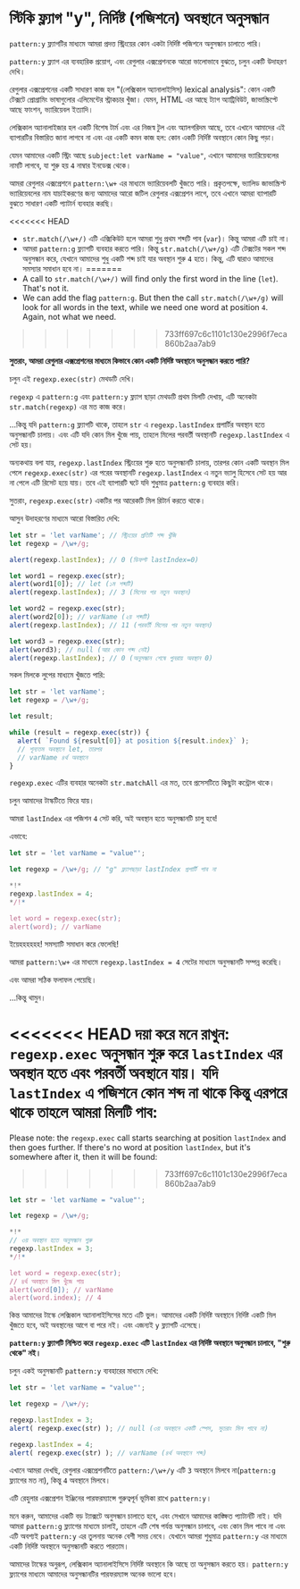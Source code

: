 
# স্টিকি ফ্ল্যাগ "y", নির্দিষ্ট (পজিশনে) অবস্থানে অনুসন্ধান

`pattern:y` ফ্ল্যাগটির মাধ্যমে আমরা প্রদত্ত স্ট্রিংয়ের কোন একটা  নির্দিষ্ট পজিশনে অনুসন্ধান চালাতে পারি।

`pattern:y` ফ্ল্যাগ এর ব্যবহারিক প্রয়োগ, এবং রেগুলার এক্সপ্রেশনকে আরো ভালোভাবে বুঝতে, চলুন একটি উদাহরণ দেখি।

রেগুলার এক্সপ্রেশনের একটি সাধারণ কাজ হল "(লেক্সিকাল অ্যানালাইসিস) lexical analysis": কোন একটি টেক্সটে প্রোগ্রামিং ভাষাগুলোর এলিমেন্টের স্ট্রাকচার খুঁজা। যেমন, HTML এর আছে ট্যাগ অ্যাট্রিবিউট, জাভাস্ক্রিপ্টে আছে ফাংশন, ভ্যারিয়েবল ইত্যাদি।

লেক্সিকাল অ্যানালাইজার হল একটি বিশেষ টার্ম এবং এর নিজস্ব টুল এবং অ্যালগরিদম আছে, তবে এখানে আমাদের এই ব্যাপারটির বিস্তারিত জানা লাগবে না এবং এর একটি কমন কাজ হল: কোন একটি নির্দিষ্ট অবস্থানে কোন কিছু পড়া।

যেমন আমাদের একটি স্ট্রিং আছে `subject:let varName = "value"`, এখানে আমাদের ভ্যারিয়েবলের নামটি লাগবে, যা শুরু হয় `4` নাম্বার ইনডেক্স থেকে।

আমরা রেগুলার এক্সপ্রেশনে `pattern:\w+` এর মাধ্যমে ভ্যারিয়েবলটি খুঁজতে পারি।  প্রকৃতপক্ষে, ভ্যালিড জাভাস্ক্রিপ্ট ভ্যারিয়েবলের নাম যাচাইকরণের জন্য আমাদের আরো জটিল রেগুলার এক্সপ্রেশন লাগে, তবে এখানে আমরা ব্যাপারটি বুঝতে সাধারণ একটি প্যাটার্ন ব্যবহার করছি।

<<<<<<< HEAD
- `str.match(/\w+/)` এটি এক্সিকিউট হলে আমরা শুধু প্রথম শব্দটি পাব (`var`)। কিন্তু আমরা এটি চাই না।
- আমরা `pattern:g` ফ্ল্যাগটি ব্যবহার করতে পারি। কিন্তু `str.match(/\w+/g)` এটি টেক্সটের সকল শব্দ অনুসন্ধান করে, যেখানে আমাদের শুধু একটি শব্দ চাই যার অবস্থান শুরু `4` হতে। কিন্তু, এটি দ্বারাও আমাদের সমস্যার সমাধান হবে না।
=======
- A call to `str.match(/\w+/)` will find only the first word in the line (`let`). That's not it.
- We can add the flag `pattern:g`. But then the call `str.match(/\w+/g)` will look for all words in the text, while we need one word at position `4`. Again, not what we need.
>>>>>>> 733ff697c6c1101c130e2996f7eca860b2aa7ab9

**সুতরাং, আমরা রেগুলার এক্সপ্রেশনের মাধ্যমে কিভাবে কোন একটি নির্দিষ্ট অবস্থানে অনুসন্ধান করতে পারি?**

চলুন এই `regexp.exec(str)` মেথডটি দেখি।

`regexp` এ `pattern:g` এবং `pattern:y` ফ্ল্যাগ ছাড়া মেথডটি প্রথম মিলটি দেখায়, এটি অনেকটা `str.match(regexp)` এর মত কাজ করে।

...কিন্তু যদি `pattern:g` ফ্ল্যাগটি থাকে, তাহলে `str` এ `regexp.lastIndex` প্রপার্টির অবস্থান হতে অনুসন্ধানটি চালায়। এবং এটি যদি কোন মিল খুঁজে পায়, তাহলে মিলের পরবর্তী অবস্থানটি `regexp.lastIndex` এ সেট হয়।

অন্যকথায় বলা যায়, `regexp.lastIndex` স্ট্রিংয়ের শুরু হতে অনুসন্ধানটি চালায়, তারপর কোন একটি অবস্থান মিল পেলে `regexp.exec(str)` এর পরের অবস্থানটি `regexp.lastIndex` এ নতুন ভ্যালু হিসেবে সেট হয় আর না পেলে এটি রিসেট হয়ে যায়। তবে এই ব্যাপারটি ঘটে যদি শুধুমাত্র `pattern:g` ব্যবহার করি।

সুতরাং, `regexp.exec(str)` একটির পর আরেকটি মিল রিটার্ন করতে থাকে।

আসুন উদাহরণের মাধ্যমে আরো বিস্তারিত দেখি:

```js run
let str = 'let varName'; // স্ট্রিংয়ের প্রতিটি শব্দ খুঁজি
let regexp = /\w+/g;

alert(regexp.lastIndex); // 0 (ডিফল্ট lastIndex=0)

let word1 = regexp.exec(str);
alert(word1[0]); // let (১ম শব্দটি)
alert(regexp.lastIndex); // 3 (মিলের পর নতুন অবস্থান)

let word2 = regexp.exec(str);
alert(word2[0]); // varName (২য় শব্দটি)
alert(regexp.lastIndex); // 11 (পরবর্তী মিলের পর নতুন অবস্থান)

let word3 = regexp.exec(str);
alert(word3); // null (আর কোন শব্দ নেই)
alert(regexp.lastIndex); // 0 (অনুসন্ধান শেষে পুনরায় অবস্থান 0)
```

সকল মিলকে লুপের মাধ্যমে খুঁজতে পারি:

```js run
let str = 'let varName';
let regexp = /\w+/g;

let result;

while (result = regexp.exec(str)) {
  alert( `Found ${result[0]} at position ${result.index}` );
  // শূন্যতম অবস্থানে let, তারপর
  // varName ৪র্থ অবস্থানে
}
```

`regexp.exec` এটির ব্যবহার অনেকটা `str.matchAll` এর মত, তবে প্রসেসটিতে কিছুটা কন্ট্রোল থাকে।

চলুন আমাদের টাস্কটিতে ফিরে যায়।

আমরা `lastIndex` এর পজিশন `4` সেট করি, অই অবস্থান হতে অনুসন্ধানটি চালু হবে!

এভাবে:

```js run
let str = 'let varName = "value"';

let regexp = /\w+/g; // "g" ফ্ল্যাগছাড়া lastIndex প্রপার্টি পাব না

*!*
regexp.lastIndex = 4;
*/!*

let word = regexp.exec(str);
alert(word); // varName
```

ইয়েহহহহহহ! সমস্যাটি সমাধান করে ফেলেছি!

আমরা `pattern:\w+` এর মাধ্যমে `regexp.lastIndex = 4` সেটের মাধ্যমে অনুসন্ধানটি সম্পন্ন করেছি।

এবং আমরা সঠিক ফলাফল পেয়েছি।

...কিন্তু থামুন।

<<<<<<< HEAD
দয়া করে মনে রাখুন: `regexp.exec` অনুসন্ধান শুরু করে `lastIndex` এর অবস্থান হতে এবং পরবর্তী অবস্থানে যায়। যদি `lastIndex` এ পজিশনে কোন শব্দ না থাকে কিন্তু এরপরে থাকে তাহলে আমরা মিলটি পাব:
=======
Please note: the `regexp.exec` call starts searching at position `lastIndex` and then goes further. If there's no word at position `lastIndex`, but it's somewhere after it, then it will be found:
>>>>>>> 733ff697c6c1101c130e2996f7eca860b2aa7ab9

```js run
let str = 'let varName = "value"';

let regexp = /\w+/g;

*!*
// ৩য় অবস্থান হতে অনুসন্ধান শুরু
regexp.lastIndex = 3;
*/!*

let word = regexp.exec(str);
// ৪র্থ অবস্থানে মিল খুঁজে পায়
alert(word[0]); // varName
alert(word.index); // 4
```

কিন্ত আমাদের টাস্কে লেক্সিকাল অ্যানালাইসিসের মতে এটি ভুল। আমাদের একটি নির্দিষ্ট অবস্থানে নির্দিষ্ট একটি মিল খুঁজতে হবে, অই অবস্থানের আগে বা পরে নই। এবং এজন্যই `y` ফ্ল্যাগটি এসেছে।

**`pattern:y` ফ্ল্যাগটি নিশ্চিত করে `regexp.exec` এটি `lastIndex` এর নির্দিষ্ট অবস্থানে অনুসন্ধান চালাবে, "শুরু থেকে" নই।**

চলুন একই অনুসন্ধানটি `pattern:y` ব্যবহারের মাধ্যমে দেখি:

```js run
let str = 'let varName = "value"';

let regexp = /\w+/y;

regexp.lastIndex = 3;
alert( regexp.exec(str) ); // null (৩য় অবস্থানে একটি স্পেস, সুতরাং মিল পাবে না)

regexp.lastIndex = 4;
alert( regexp.exec(str) ); // varName (৪র্থ অবস্থানে শব্দ)
```

এখানে আমরা দেখছি, রেগুলার এক্সপ্রেশনটিতে `pattern:/\w+/y` এটি `3` অবস্থানে মিলবে না(`pattern:g` ফ্ল্যাগের মত না), কিন্তু `4` অবস্থানে মিলবে।

এটি রেহুলার এক্সপ্রেশন ইঞ্জিনের পারফরম্যান্সে গুরুত্বপূর্ন ভূমিকা রাখে `pattern:y`।

মনে করুন, আমাদের একটি বড় ট্যাক্সটে অনুসন্ধান চালাতে হবে, এবং সেখানে আমাদের কাঙ্ক্ষিত প্যাটার্নটি নাই। যদি আমরা `pattern:g` ফ্ল্যাগের মাধ্যমে চালাই, তাহলে এটি শেষ পর্যন্ত অনুসন্ধান চালাবে, এবং কোন মিল পাবে না এবং এটি অবশ্যই `pattern:y` এর তুলনায় অনেক বেশী সময় নেবে। যেখানে আমরা শুধুমাত্র `pattern:y` এর মাধ্যমে একটি নির্দিষ্ট অবস্থানে অনুসন্ধানটি করতে পারতাম।

আমাদের টাস্কের অনুরূপ, লেক্সিকাল অ্যানালাইসিসে নির্দিষ্ট অবস্থানে কি আছে তা অনুসন্ধান করতে হয়। `pattern:y` ফ্ল্যাগের মাধ্যমে আমাদের অনুসন্ধানটির পারফরম্যান্স অনেক ভালো হবে।
